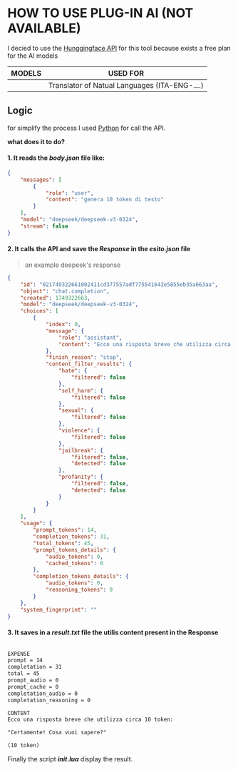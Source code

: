# HOW TO USE PLUG-IN AI (NOT AVAILABLE)

I decied to use the [Hunggingface API](https://huggingface.co/) for this tool
because exists a free plan for the AI models

| MODELS | USED FOR                                      | 
| -------|---------------------------------------------- |
|        | Translator of Natual Languages (ITA-ENG-....) |


## Logic

for simplify the process I used [Python](https://www.python.org/) for call the API.

**what does it to do?**

#### 1. It reads the *body.json* file like:
```json
{
    "messages": [
        {
            "role": "user",
            "content": "genera 10 token di testo"
        }
    ],
    "model": "deepseek/deepseek-v3-0324",
    "stream": false
}
```

#### 2. It calls the API and save the *Response* in the *esito.json* file
> an example deepeek's response

```json
{
    "id": "021749322661802411cd377557adf775541642e5855eb35a663aa",
    "object": "chat.completion",
    "created": 1749322663,
    "model": "deepseek/deepseek-v3-0324",
    "choices": [
        {
            "index": 0,
            "message": {
                "role": "assistant",
                "content": "Ecco una risposta breve che utilizza circa 10 token:  \n\n\"Certamente! Cosa vuoi sapere?\"  \n\n(10 token)"
            },
            "finish_reason": "stop",
            "content_filter_results": {
                "hate": {
                    "filtered": false
                },
                "self_harm": {
                    "filtered": false
                },
                "sexual": {
                    "filtered": false
                },
                "violence": {
                    "filtered": false
                },
                "jailbreak": {
                    "filtered": false,
                    "detected": false
                },
                "profanity": {
                    "filtered": false,
                    "detected": false
                }
            }
        }
    ],
    "usage": {
        "prompt_tokens": 14,
        "completion_tokens": 31,
        "total_tokens": 45,
        "prompt_tokens_details": {
            "audio_tokens": 0,
            "cached_tokens": 0
        },
        "completion_tokens_details": {
            "audio_tokens": 0,
            "reasoning_tokens": 0
        }
    },
    "system_fingerprint": ""
}
```

#### 3. It saves in a *result.txt* file the utilis content present in the Response

```txt

EXPENSE
prompt = 14
completation = 31
total = 45
prompt_audio = 0
prompt_cache = 0
completation_audio = 0
completation_reasoning = 0

CONTENT
Ecco una risposta breve che utilizza circa 10 token:  

"Certamente! Cosa vuoi sapere?"  

(10 token)
```

Finally the script ***init.lua*** display the result.
